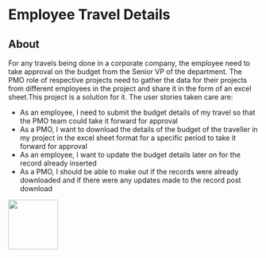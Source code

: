 <h1>Employee Travel Details</h1>
<h2>About</h2>
For any travels being done in a corporate company, the employee need to take approval on the budget from the Senior VP of the department. The PMO role of respective projects need to gather the data for their projects from different employees in the project and share it in the form of an excel sheet.This project is a solution for it.
The user stories taken care are:
<ul>
  <li>As an employee, I need to submit the budget details of my travel so that the PMO team could take it forward for approval</li>
  <li>As a PMO, I want to download the details of the budget of the traveller in my project in the excel sheet format for a specific period to take it forward for approval</li>
  <li>As an employee, I want to update the budget details later on for the record already inserted</li>
  <li>As a PMO, I should be able to make out if the records were already downloaded and if there were any updates made to the record post download</li>
  </ul>
  
  
<img src="public/favicon.ico" width="100">
